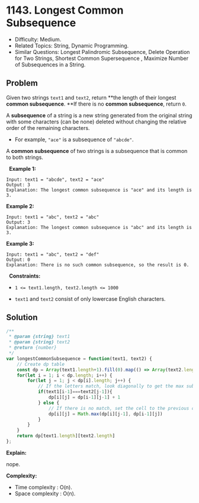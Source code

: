 # 1143. Longest Common Subsequence

- Difficulty: Medium.
- Related Topics: String, Dynamic Programming.
- Similar Questions: Longest Palindromic Subsequence, Delete Operation for Two Strings, Shortest Common Supersequence , Maximize Number of Subsequences in a String.

## Problem

Given two strings ```text1``` and ```text2```, return **the length of their longest **common subsequence**. **If there is no **common subsequence**, return ```0```.

A **subsequence** of a string is a new string generated from the original string with some characters (can be none) deleted without changing the relative order of the remaining characters.


	
- For example, ```"ace"``` is a subsequence of ```"abcde"```.


A **common subsequence** of two strings is a subsequence that is common to both strings.

 
**Example 1:**

```
Input: text1 = "abcde", text2 = "ace" 
Output: 3  
Explanation: The longest common subsequence is "ace" and its length is 3.
```

**Example 2:**

```
Input: text1 = "abc", text2 = "abc"
Output: 3
Explanation: The longest common subsequence is "abc" and its length is 3.
```

**Example 3:**

```
Input: text1 = "abc", text2 = "def"
Output: 0
Explanation: There is no such common subsequence, so the result is 0.
```

 
**Constraints:**


	
- ```1 <= text1.length, text2.length <= 1000```
	
- ```text1``` and ```text2``` consist of only lowercase English characters.



## Solution

```javascript
/**
 * @param {string} text1
 * @param {string} text2
 * @return {number}
 */
var longestCommonSubsequence = function(text1, text2) {
    // Create dp table
    const dp = Array(text1.length+1).fill(0).map(() => Array(text2.length+1).fill(0))
    for(let i = 1; i < dp.length; i++) {
        for(let j = 1; j < dp[i].length; j++) {
            // If the letters match, look diagonally to get the max subsequence before this letter and add one
            if(text1[i-1]===text2[j-1]){
                dp[i][j] = dp[i-1][j-1] + 1
            } else {
                // If there is no match, set the cell to the previous current longest subsequence
                dp[i][j] = Math.max(dp[i][j-1], dp[i-1][j])
            }
        }
    }
    return dp[text1.length][text2.length]
};
```

**Explain:**

nope.

**Complexity:**

* Time complexity : O(n).
* Space complexity : O(n).
